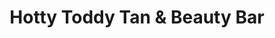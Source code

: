 ---
title: "Hotty Toddy Tan & Beauty Bar"
url: /oxford/hotty-toddy-tan-and-beauty-bar/
shop: beauty
---